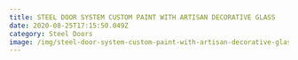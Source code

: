 ```yaml
---
title: STEEL DOOR SYSTEM CUSTOM PAINT WITH ARTISAN DECORATIVE GLASS
date: 2020-08-25T17:15:50.049Z
category: Steel Doors
image: /img/steel-door-system-custom-paint-with-artisan-decorative-glass-1-e1501595838805.jpg
---
```

